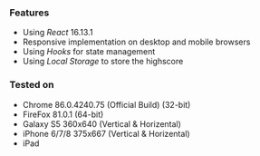 ### Features

- Using *React* 16.13.1
- Responsive implementation on desktop and mobile browsers
- Using *Hooks* for state management
- Using *Local Storage* to store the highscore


### Tested on

- Chrome 86.0.4240.75 (Official Build) (32-bit)
- FireFox 81.0.1 (64-bit)
- Galaxy S5 360x640 (Vertical & Horizental)
- iPhone 6/7/8 375x667 (Vertical & Horizental)
- iPad